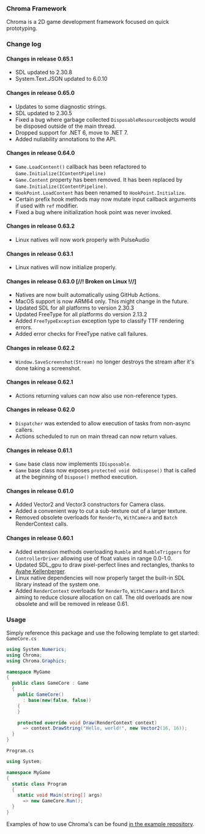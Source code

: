 ﻿### Chroma Framework
Chroma is a 2D game development framework focused on quick prototyping.

### Change log
#### Changes in release 0.65.1
- SDL updated to 2.30.8
- System.Text.JSON updated to 6.0.10

#### Changes in release 0.65.0
- Updates to some diagnostic strings.
- SDL updated to 2.30.5
- Fixed a bug where garbage collected `DisposableResource`objects
  would be disposed outside of the main thread.
- Dropped support for .NET 6, move to .NET 7.
- Added nullability annotations to the API.

#### Changes in release 0.64.0
- `Game.LoadContent()` callback has been refactored to `Game.Initialize(IContentPipeline)` 
- `Game.Content` property has been removed. It has been replaced by `Game.Initialize(IContentPipeline)`.
- `HookPoint.LoadContent` has been renamed to `HookPoint.Initialize`.
- Certain prefix hook methods may now mutate input callback arguments if used with `ref` modifier.
- Fixed a bug where initialization hook point was never invoked.

#### Changes in release 0.63.2
- Linux natives will now work properly with PulseAudio

#### Changes in release 0.63.1
- Linux natives will now initialize properly.

#### Changes in release 0.63.0 [//! Broken on Linux !//]
- Natives are now built automatically using GitHub Actions.
- MacOS support is now ARM64 only. This might change in the future.
- Updated SDL for all platforms to version 2.30.3
- Updated FreeType for all platforms do version 2.13.2
- Added `FreeTypeException` exception type to classify TTF rendering errors.
- Added error checks for FreeType native call failures.

#### Changes in release 0.62.2
- `Window.SaveScreenshot(Stream)` no longer destroys the stream after it's done taking a screenshot.

#### Changes in release 0.62.1
- Actions returning values can now also use non-reference types.

#### Changes in release 0.62.0
- `Dispatcher` was extended to allow execution of tasks from non-async callers.
- Actions scheduled to run on main thread can now return values.

#### Changes in release 0.61.1
- `Game` base class now implements `IDisposable`.
- `Game` base class now exposes `protected void OnDispose()` that is called 
  at the beginning of `Dispose()` method execution.

#### Changes in release 0.61.0
- Added Vector2 and Vector3 constructors for Camera class.
- Added a convenient way to cut a sub-texture out of a larger texture.
- Removed obsolete overloads for `RenderTo`, `WithCamera` and `Batch` RenderContext calls.

#### Changes in release 0.60.1
- Added extension methods overloading `Rumble` and `RumbleTriggers` for `ControllerDriver` allowing use of float values 
  in range 0.0-1.0.
- Updated SDL_gpu to draw pixel-perfect lines and rectangles, thanks to 
  [Avahe Kellenberger](https://github.com/avahe-kellenberger).
- Linux native dependencies will now properly target the built-in SDL library instead of the system one.
- Added `RenderContext` overloads for `RenderTo`, `WithCamera` and `Batch` aiming to reduce closure allocation on call.
  The old overloads are now obsolete and will be removed in release 0.61.

### Usage
Simply reference this package and use the following template to get started:   
`GameCore.cs` 
```csharp
using System.Numerics;
using Chroma;
using Chroma.Graphics;

namespace MyGame
{
  public class GameCore : Game
  {
    public GameCore()
      : base(new(false, false))
    {
    }

    protected override void Draw(RenderContext context)
      => context.DrawString("Hello, world!", new Vector2(16, 16));
  }
}
```

`Program.cs`
```csharp
using System;

namespace MyGame
{
  static class Program
  {
    static void Main(string[] args)
      => new GameCore.Run();
  }
}
```

Examples of how to use Chroma's can be found [in the example repository](https://github.com/Chroma-2D/Chroma/tree/master/Chroma.Examples).


